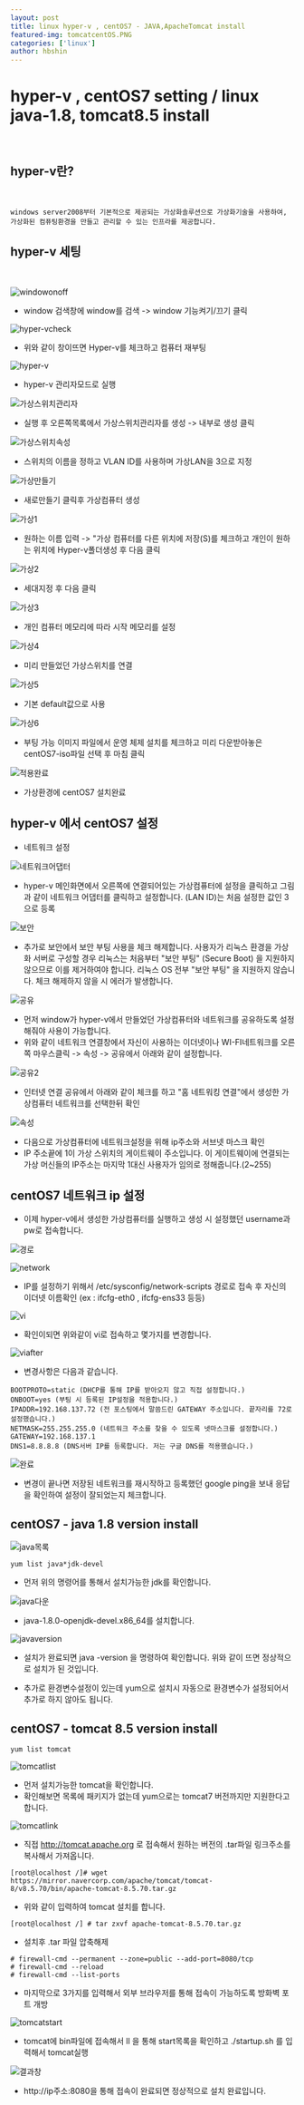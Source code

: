 ```yaml
---
layout: post
title: linux hyper-v , centOS7 - JAVA,ApacheTomcat install
featured-img: tomcatcentOS.PNG
categories: ['linux']
author: hbshin
---
```


# hyper-v , centOS7 setting / linux java-1.8, tomcat8.5 install
<br>

## hyper-v란?
<br>

```
windows server2008부터 기본적으로 제공되는 가상화솔루션으로 가상화기술을 사용하여,
가상화된 컴퓨팅환경을 만들고 관리할 수 있는 인프라를 제공합니다.
```

## hyper-v 세팅 
<br>


![windowonoff](../image/hbshin/20210823/windowonoff.PNG)

- window 검색창에 window를 검색 -> window 기능켜기/끄기 클릭

![hyper-vcheck](../image/hbshin/20210823/hyper-vcheck.PNG)

- 위와 같이 창이뜨면 Hyper-v를 체크하고 컴퓨터 재부팅

![hyper-v](../image/hbshin/20210823/hyper-v.png)

- hyper-v 관리자모드로 실행

![가상스위치관리자](../image/hbshin/20210823/가상스위치관리자.PNG)

- 실행 후 오른쪽목록에서 가상스위치관리자를 생성 -> 내부로 생성 클릭

![가상스위치속성](../image/hbshin/20210823/가상스위치속성.png)

- 스위치의 이름을 정하고 VLAN ID를 사용하며 가상LAN을 3으로 지정

![가상만들기](../image/hbshin/20210823/가상만들기.png)

- 새로만들기 클릭후 가상컴퓨터 생성

![가상1](../image/hbshin/20210823/가상1.png)

- 원하는 이름 입력 -> "가상 컴퓨터를 다른 위치에 저장(S)를 체크하고 개인이 원하는 위치에 Hyper-v폴더생성 후 다음 클릭

![가상2](../image/hbshin/20210823/가상2.png)

- 세대지정 후 다음 클릭

![가상3](../image/hbshin/20210823/가상3.png)

- 개인 컴퓨터 메모리에 따라 시작 메모리를 설정

![가상4](../image/hbshin/20210823/가상4.png)

- 미리 만들었던 가상스위치를 연결 

![가상5](../image/hbshin/20210823/가상5.png)

- 기본 default값으로 사용

![가상6](../image/hbshin/20210823/가상6.png)

- 부팅 가능 이미지 파일에서 운영 체제 설치를 체크하고 미리 다운받아놓은 centOS7-iso파일 선택 후 마침 클릭

![적용완료](../image/hbshin/20210823/적용완료.png)

- 가상환경에 centOS7 설치완료

## hyper-v 에서 centOS7 설정

- 네트워크 설정

![네트워크어댑터](../image/hbshin/20210823/네트워크어댑터.png)


- hyper-v 메인화면에서 오른쪽에 연결되어있는 가상컴퓨터에 설정을 클릭하고 그림과 같이 네트워크 
어댑터를 클릭하고 설정합니다. (LAN ID)는 처음 설정한 값인 3으로 등록


![보안](../image/hbshin/20210823/보안.png)


- 추가로 보안에서 보안 부팅 사용을 체크 해제합니다. 사용자가 리눅스 환경을 가상화 서버로 구성할 경우 리눅스는 처음부터 "보안 부팅" (Secure Boot) 을 지원하지 않으므로 이를 제거하여야 합니다.
리눅스 OS 전부 "보안 부팅" 을 지원하지 않습니다. 체크 해제하지 않을 시 에러가 발생합니다.


![공유](../image/hbshin/20210823/공유.png)

- 먼저 window가 hyper-v에서 만들었던 가상컴퓨터와 네트워크를 공유하도록 설정해줘야 사용이 가능합니다.
- 위와 같이 네트워크 연결창에서 자신이 사용하는 이더넷이나 WI-FI네트워크를 오른쪽 마우스클릭 -> 속성 -> 공유에서 아래와 같이 설정합니다.

![공유2](../image/hbshin/20210823/공유2.png)


- 인터넷 연결 공유에서 아래와 같이 체크를 하고 "홈 네트워킹 연결"에서 생성한 가상컴퓨터 네트워크를 선택한뒤 확인



![속성](../image/hbshin/20210823/속성.png)

- 다음으로 가상컴퓨터에 네트워크설정을 위해 ip주소와 서브넷 마스크 확인 
- IP 주소끝에 1이 가상 스위치의 게이트웨이 주소입니다.
이 게이트웨이에 연결되는 가상 머신들의 IP주소는 마지막 1대신 사용자가 임의로 정해줍니다.(2~255)

## centOS7 네트워크 ip 설정

- 이제 hyper-v에서 생성한 가상컴퓨터를 실행하고 생성 시 설정했던 username과 pw로 접속합니다.

![경로](../image/hbshin/20210823/경로.png)


![network](../image/hbshin/20210823/network.PNG)

- IP를 설정하기 위해서 /etc/sysconfig/network-scripts 경로로 접속 후 자신의 이더넷 이름확인
(ex : ifcfg-eth0 , ifcfg-ens33 등등)

![vi](../image/hbshin/20210823/vi.png)

- 확인이되면 위와같이 vi로 접속하고 몇가지를 변경합니다.

![viafter](../image/hbshin/20210823/viafter.png)

- 변경사항은 다음과 같습니다.

```
BOOTPROTO=static (DHCP를 통해 IP를 받아오지 않고 직접 설정합니다.)
ONBOOT=yes (부팅 시 등록된 IP설정을 적용합니다.)
IPADDR=192.168.137.72 (전 포스팅에서 말씀드린 GATEWAY 주소입니다. 끝자리를 72로 설정했습니다.)
NETMASK=255.255.255.0 (네트워크 주소를 찾을 수 있도록 넷마스크를 설정합니다.)
GATEWAY=192.168.137.1 
DNS1=8.8.8.8 (DNS서버 IP를 등록합니다. 저는 구글 DNS를 적용했습니다.)
```


![완료](../image/hbshin/20210823/완료.png)

- 변경이 끝나면 저장된 네트워크를 재시작하고 등록했던 google ping을 보내 응답을 확인하여 설정이 잘되었는지 체크합니다.


## centOS7 - java 1.8 version install

![java목록](../image/hbshin/20210823/java목록.png)

```
yum list java*jdk-devel 
```

- 먼저 위의 명령어를 통해서 설치가능한 jdk를 확인합니다.


![java다운](../image/hbshin/20210823/java다운.PNG)



- java-1.8.0-openjdk-devel.x86_64를 설치합니다.


![javaversion](../image/hbshin/20210823/javaversion.PNG)

- 설치가 완료되면 java -version 을 명령하여 확인합니다. 위와 같이 뜨면 정상적으로 설치가 된 것입니다.

- 추가로 환경변수설정이 있는데 yum으로 설치시 자동으로 환경변수가 설정되어서 추가로 하지 않아도 됩니다.

## centOS7 - tomcat 8.5 version install

```
yum list tomcat 
```

![tomcatlist](../image/hbshin/20210823/tomcatlist.PNG)

- 먼저 설치가능한 tomcat을 확인합니다.
- 확인해보면 목록에 패키지가 없는데 yum으로는 tomcat7 버전까지만 지원한다고 합니다.

![tomcatlink](../image/hbshin/20210823/tomcatlink.png)


- 직접 http://tomcat.apache.org 로 접속해서 원하는 버전의 .tar파일 링크주소를 복사해서 가져옵니다.


```
[root@localhost /]# wget https://mirror.navercorp.com/apache/tomcat/tomcat-8/v8.5.70/bin/apache-tomcat-8.5.70.tar.gz

```

- 위와 같이 입력하여 tomcat 설치를 합니다.

```
[root@localhost /] # tar zxvf apache-tomcat-8.5.70.tar.gz
```

- 설치후 .tar 파일 압축해제 

```
# firewall-cmd --permanent --zone=public --add-port=8080/tcp
# firewall-cmd --reload
# firewall-cmd --list-ports
```

- 마지막으로 3가지를 입력해서 외부 브라우저를 통해 접속이 가능하도록 방화벽 포트 개방

![tomcatstart](../image/hbshin/20210823/tomcatstart.PNG)

- tomcat에 bin파일에 접속해서 ll 을 통해 start목록을 확인하고 ./startup.sh 를 입력해서 tomcat실행

![결과창](../image/hbshin/20210823/결과창.PNG)

- http://ip주소:8080을 통해 접속이 완료되면 정상적으로 설치 완료입니다.



